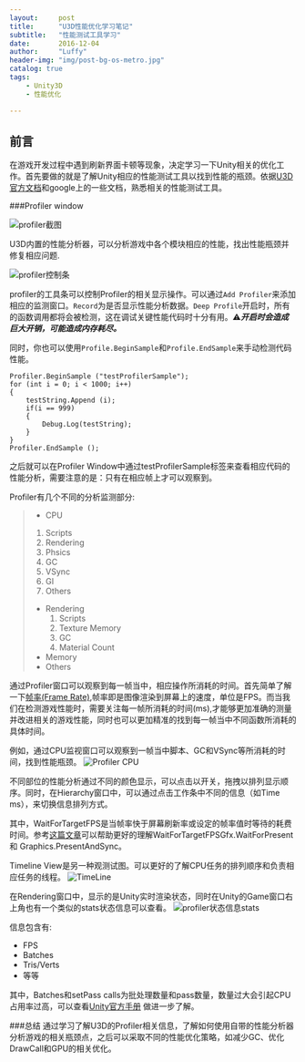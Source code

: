 ```yaml
---
layout:     post
title:      "U3D性能优化学习笔记"
subtitle:   "性能测试工具学习"
date:       2016-12-04
author:     "Luffy"
header-img: "img/post-bg-os-metro.jpg"
catalog: true
tags:
    - Unity3D
    - 性能优化

---
```



## 前言
在游戏开发过程中遇到刷新界面卡顿等现象，决定学习一下Unity相关的优化工作。首先要做的就是了解Unity相应的性能测试工具以找到性能的瓶颈。依据[U3D官方文档](https://unity3d.com/cn/learn/tutorials/topics/performance-optimization/profiler-window?playlist=44069)和google上的一些文档，熟悉相关的性能测试工具。

###Profiler window

 
![profiler截图](/Users/luyue/GitHub/LuffyPage/img/U3D/Performance/profiler1.png)    
  
U3D内置的性能分析器，可以分析游戏中各个模块相应的性能，找出性能瓶颈并修复相应问题.

![profiler控制条](/Users/luyue/GitHub/LuffyPage/img/U3D/Performance/profilerBar.png)

profiler的工具条可以控制Profiler的相关显示操作。可以通过`Add Profiler`来添加相应的监测窗口。`Record`为是否显示性能分析数据。`Deep Profile`开启时，所有的函数调用都将会被检测，这在调试关键性能代码时十分有用。⚠**_开启时会造成巨大开销，可能造成内存耗尽。_**

同时，你也可以使用`Profile.BeginSample`和`Profile.EndSample`来手动检测代码性能。

```
Profiler.BeginSample ("testProfilerSample");
for (int i = 0; i < 1000; i++)
{
	testString.Append (i);
	if(i == 999)
	{
		Debug.Log(testString);
	}
}
Profiler.EndSample ();
```
之后就可以在Profiler Window中通过testProfilerSample标签来查看相应代码的性能分析，需要注意的是：只有在相应帧上才可以观察到。


Profiler有几个不同的分析监测部分:    
>   * CPU 
>    1. Scripts           
>    2. Rendering
>    3. Phsics
>    4. GC
>    5. VSync
>    6. GI
>    7. Others 
> * Rendering
>    1. Scripts     
>	  2. Texture Memory    
>	  3. GC    
>	  4. Material Count
> * Memory    
> * Others

通过Profiler窗口可以观察到每一帧当中，相应操作所消耗的时间。首先简单了解一下[帧率(Frame Rate)](https://en.wikipedia.org/wiki/Frame_rate),帧率即是图像渲染到屏幕上的速度，单位是FPS。而当我们在检测游戏性能时，需要关注每一帧所消耗的时间(ms),才能够更加准确的测量并改进相关的游戏性能，同时也可以更加精准的找到每一帧当中不同函数所消耗的具体时间。

例如，通过CPU监视窗口可以观察到一帧当中脚本、GC和VSync等所消耗的时间，找到性能瓶颈。
![Profiler CPU](/Users/luyue/GitHub/LuffyPage/img/U3D/Performance/profilerCPU.png)

不同部位的性能分析通过不同的颜色显示，可以点击以开关，拖拽以排列显示顺序。同时，在Hierarchy窗口中，可以通过点击工作条中不同的信息（如Time ms），来切换信息排列方式。

其中，WaitForTargetFPS是当帧率快于屏幕刷新率或设定的帧率值时等待的耗费时间。参考[这篇文章](http://weibo.com/p/1001603954695990318082#_loginLayer_1472091401699)可以帮助更好的理解WaitForTargetFPSGfx.WaitForPresent和 Graphics.PresentAndSync。

Timeline View是另一种观测试图。可以更好的了解CPU任务的排列顺序和负责相应任务的线程。
![TimeLine](/Users/luyue/GitHub/LuffyPage/img/U3D/Performance/profilerTimeline.png)

在Rendering窗口中，显示的是Unity实时渲染状态，同时在Unity的Game窗口右上角也有一个类似的stats状态信息可以查看。
![profiler状态信息stats](/Users/luyue/GitHub/LuffyPage/img/U3D/Performance/profilerStats.png)

信息包含有:   
     
* FPS
* Batches  
* Tris/Verts
* 等等

其中，Batches和setPass calls为批处理数量和pass数量，数量过大会引起CPU占用率过高，可以查看[Unity官方手册](https://docs.unity3d.com/Manual/DrawCallBatching.html) 做进一步了解。

###总结
通过学习了解U3D的Profiler相关信息，了解如何使用自带的性能分析器分析游戏的相关瓶颈点，之后可以采取不同的性能优化策略，如减少GC、优化DrawCall和GPU的相关优化。
 










